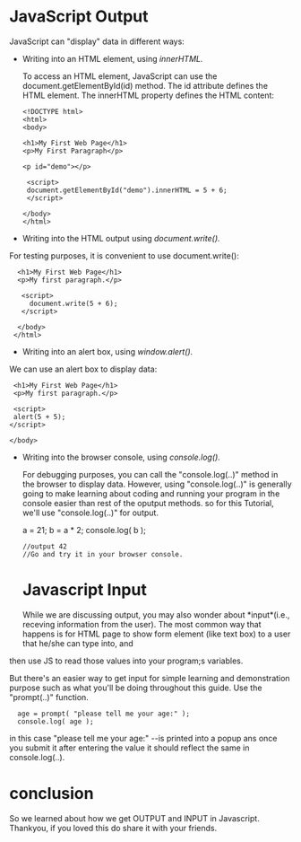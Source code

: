 # JavaScript Output
JavaScript can "display" data in different ways:
* Writing into an HTML element, using *innerHTML.*<br>
    <p>To access an HTML element, JavaScript can use the document.getElementById(id) method.
       The id attribute defines the HTML element. The innerHTML property defines the HTML content:</p>
       
      <!DOCTYPE html>
      <html>
      <body>

      <h1>My First Web Page</h1>
      <p>My First Paragraph</p>

      <p id="demo"></p>

       <script>
       document.getElementById("demo").innerHTML = 5 + 6;
       </script>

      </body>
      </html>

* Writing into the HTML output using *document.write().*<br>
<p>For testing purposes, it is convenient to use document.write():</p>
      <!DOCTYPE html>
      <html>
      <body>

      <h1>My First Web Page</h1>
      <p>My first paragraph.</p>

       <script>
         document.write(5 + 6);
       </script>

      </body>
     </html>
     
* Writing into an alert box, using *window.alert().*<br>
<p>We can use an alert box to display data:<p>
    <!DOCTYPE html>
    <html>
     <body>

     <h1>My First Web Page</h1>
     <p>My first paragraph.</p>

     <script>
     alert(5 + 5);
    </script>

    </body>
  </html>
  
* Writing into the browser console, using *console.log().*<br>
  <p>For debugging purposes, you can call the "console.log(..)" method in the browser to display data.
  However, using "console.log(..)" is generally going to make learning about coding and running your program in 
  the console easier than rest of the oputput methods. so for this Tutorial, we'll use "console.log(..)" for output.</p>
      a = 21;
      b = a * 2;
      console.log( b );
      
      //output 42
      //Go and try it in your browser console.
  
  # Javascript Input
   <p>While we are discussing output, you may also wonder about *input*(i.e., receving information from the user).
   The most common way that happens is for HTML page to show form element (like text box) to a user that he/she can type into, and 
then use JS to read those values into your program;s variables.

But there's an easier way to get input for simple learning and demonstration purpose such as what you'll be doing throughout this guide. 
Use the "prompt(..)" function.</P>

      age = prompt( "please tell me your age:" );
      console.log( age );
      
in this case "please tell me your age:" --is printed into a popup ans once you submit it after entering the value it should reflect the same in console.log(..).
   
  # conclusion 
  So we learned about how we get OUTPUT and INPUT in Javascript.<br>
  Thankyou, if you loved this do share it with your friends. 
